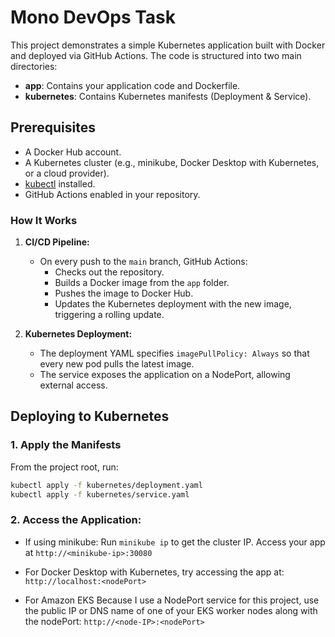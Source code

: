 # Mono DevOps Task

This project demonstrates a simple Kubernetes application built with Docker and deployed via GitHub Actions. The code is structured into two main directories:

- **app**: Contains your application code and Dockerfile.
- **kubernetes**: Contains Kubernetes manifests (Deployment & Service).

## Prerequisites

- A Docker Hub account.
- A Kubernetes cluster (e.g., minikube, Docker Desktop with Kubernetes, or a cloud provider).
- [kubectl](https://kubernetes.io/docs/tasks/tools/) installed.
- GitHub Actions enabled in your repository.

### How It Works

1. **CI/CD Pipeline:**
   - On every push to the `main` branch, GitHub Actions:
     - Checks out the repository.
     - Builds a Docker image from the `app` folder.
     - Pushes the image to Docker Hub.
     - Updates the Kubernetes deployment with the new image, triggering a rolling update.

2. **Kubernetes Deployment:**
   - The deployment YAML specifies `imagePullPolicy: Always` so that every new pod pulls the latest image.
   - The service exposes the application on a NodePort, allowing external access.

## Deploying to Kubernetes

### 1. Apply the Manifests

From the project root, run:

```bash
kubectl apply -f kubernetes/deployment.yaml
kubectl apply -f kubernetes/service.yaml
```

### 2. Access the Application:

- If using minikube:
Run `minikube ip` to get the cluster IP.
Access your app at `http://<minikube-ip>:30080`

- For Docker Desktop with Kubernetes, try accessing the app at:
`http://localhost:<nodePort>`

- For Amazon EKS
Because I use a NodePort service for this project, use the public IP or DNS name of one of your EKS worker nodes along with the nodePort:
`http://<node-IP>:<nodePort>`
